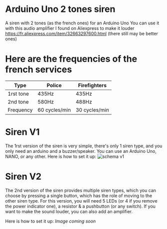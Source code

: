 # Arduino Uno 2 tones siren
A siren with 2 tones (as the french ones) for an Arduino Uno
You can use it with this audio amplifier I found on Aliexpress to make it louder https://fr.aliexpress.com/item/32663297600.html (there still may be better ones)

# Here are the frequencies of the french services
| Type      | Police        | Firefighters  |
|-----------|---------------|---------------|
| 1rst tone | 435Hz         | 435Hz         |
| 2nd tone  | 580Hz         | 488Hz         |
| Frequency | 60 cycles/min | 30 cycles/min |

# Siren V1
The 1rst version of the siren is very simple, there's only 1 siren type, and you only need an arduino and a buzzer/speaker. You can use an Arduino Uno, NANO, or any other.
Here is how to set it up:
<img src="https://github.com/NANO-ck/arduino-siren/raw/main/siren-v1.PNG" alt="schema v1"/>

# Siren V2
The 2nd version of the siren provides multiple siren types, which you can choose by pressing a single button, which has the role of moving to the other siren type. 
For this version, you will need 5 LEDs (or 4 if you remove the power indicator one), a resistor & a pushbutton (or any switch). If you want to make the sound louder, you can also add an amplifier.

Here is how to set it up:
*Image coming soon*
